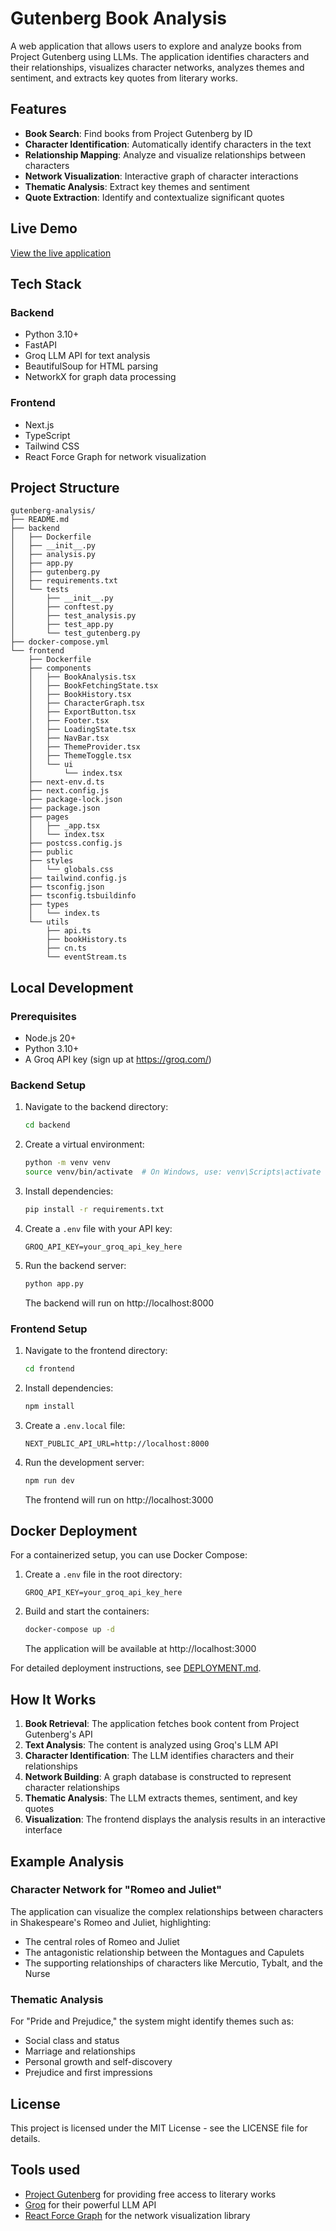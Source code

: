 # Gutenberg Book Analysis

A web application that allows users to explore and analyze books from Project Gutenberg using LLMs. The application identifies characters and their relationships, visualizes character networks, analyzes themes and sentiment, and extracts key quotes from literary works.

## Features

- **Book Search**: Find books from Project Gutenberg by ID
- **Character Identification**: Automatically identify characters in the text
- **Relationship Mapping**: Analyze and visualize relationships between characters
- **Network Visualization**: Interactive graph of character interactions
- **Thematic Analysis**: Extract key themes and sentiment
- **Quote Extraction**: Identify and contextualize significant quotes

## Live Demo

[View the live application](https://your-deployment-url.com)

## Tech Stack

### Backend
- Python 3.10+
- FastAPI
- Groq LLM API for text analysis
- BeautifulSoup for HTML parsing
- NetworkX for graph data processing

### Frontend
- Next.js
- TypeScript
- Tailwind CSS
- React Force Graph for network visualization

## Project Structure

```
gutenberg-analysis/
├── README.md
├── backend
│   ├── Dockerfile
│   ├── __init__.py
│   ├── analysis.py
│   ├── app.py
│   ├── gutenberg.py
│   ├── requirements.txt
│   └── tests
│       ├── __init__.py
│       ├── conftest.py
│       ├── test_analysis.py
│       ├── test_app.py
│       └── test_gutenberg.py
├── docker-compose.yml
└── frontend
    ├── Dockerfile
    ├── components
    │   ├── BookAnalysis.tsx
    │   ├── BookFetchingState.tsx
    │   ├── BookHistory.tsx
    │   ├── CharacterGraph.tsx
    │   ├── ExportButton.tsx
    │   ├── Footer.tsx
    │   ├── LoadingState.tsx
    │   ├── NavBar.tsx
    │   ├── ThemeProvider.tsx
    │   ├── ThemeToggle.tsx
    │   └── ui
    │       └── index.tsx
    ├── next-env.d.ts
    ├── next.config.js
    ├── package-lock.json
    ├── package.json
    ├── pages
    │   ├── _app.tsx
    │   └── index.tsx
    ├── postcss.config.js
    ├── public
    ├── styles
    │   └── globals.css
    ├── tailwind.config.js
    ├── tsconfig.json
    ├── tsconfig.tsbuildinfo
    ├── types
    │   └── index.ts
    └── utils
        ├── api.ts
        ├── bookHistory.ts
        ├── cn.ts
        └── eventStream.ts
```

## Local Development

### Prerequisites
- Node.js 20+
- Python 3.10+
- A Groq API key (sign up at https://groq.com/)

### Backend Setup

1. Navigate to the backend directory:
   ```bash
   cd backend
   ```

2. Create a virtual environment:
   ```bash
   python -m venv venv
   source venv/bin/activate  # On Windows, use: venv\Scripts\activate
   ```

3. Install dependencies:
   ```bash
   pip install -r requirements.txt
   ```

4. Create a `.env` file with your API key:
   ```
   GROQ_API_KEY=your_groq_api_key_here
   ```

5. Run the backend server:
   ```bash
   python app.py
   ```

   The backend will run on http://localhost:8000

### Frontend Setup

1. Navigate to the frontend directory:
   ```bash
   cd frontend
   ```

2. Install dependencies:
   ```bash
   npm install
   ```

3. Create a `.env.local` file:
   ```
   NEXT_PUBLIC_API_URL=http://localhost:8000
   ```

4. Run the development server:
   ```bash
   npm run dev
   ```

   The frontend will run on http://localhost:3000

## Docker Deployment

For a containerized setup, you can use Docker Compose:

1. Create a `.env` file in the root directory:
   ```
   GROQ_API_KEY=your_groq_api_key_here
   ```

2. Build and start the containers:
   ```bash
   docker-compose up -d
   ```

   The application will be available at http://localhost:3000

For detailed deployment instructions, see [DEPLOYMENT.md](./DEPLOYMENT.md).

## How It Works

1. **Book Retrieval**: The application fetches book content from Project Gutenberg's API
2. **Text Analysis**: The content is analyzed using Groq's LLM API
3. **Character Identification**: The LLM identifies characters and their relationships
4. **Network Building**: A graph database is constructed to represent character relationships
5. **Thematic Analysis**: The LLM extracts themes, sentiment, and key quotes
6. **Visualization**: The frontend displays the analysis results in an interactive interface

## Example Analysis

### Character Network for "Romeo and Juliet"

The application can visualize the complex relationships between characters in Shakespeare's Romeo and Juliet, highlighting:

- The central roles of Romeo and Juliet
- The antagonistic relationship between the Montagues and Capulets
- The supporting relationships of characters like Mercutio, Tybalt, and the Nurse

### Thematic Analysis

For "Pride and Prejudice," the system might identify themes such as:

- Social class and status
- Marriage and relationships
- Personal growth and self-discovery
- Prejudice and first impressions

## License

This project is licensed under the MIT License - see the LICENSE file for details.

## Tools used

- [Project Gutenberg](https://www.gutenberg.org/) for providing free access to literary works
- [Groq](https://groq.com/) for their powerful LLM API
- [React Force Graph](https://github.com/vasturiano/react-force-graph) for the network visualization library